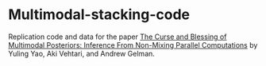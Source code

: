 # Multimodal-stacking-code
Replication code and data for the paper  [The Curse and Blessing of Multimodal Posteriors:  Inference From Non-Mixing Parallel Computations](https://arxiv.org/abs/2006.12335) by Yuling Yao, Aki Vehtari, and Andrew Gelman.
 

